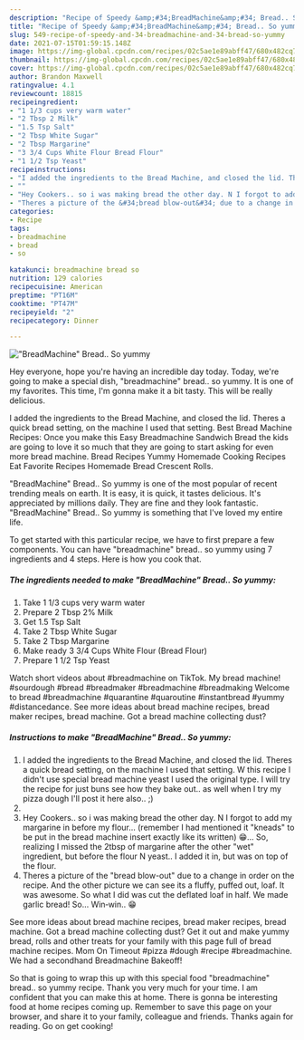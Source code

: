 ```yaml
---
description: "Recipe of Speedy &amp;#34;BreadMachine&amp;#34; Bread.. So yummy"
title: "Recipe of Speedy &amp;#34;BreadMachine&amp;#34; Bread.. So yummy"
slug: 549-recipe-of-speedy-and-34-breadmachine-and-34-bread-so-yummy
date: 2021-07-15T01:59:15.148Z
image: https://img-global.cpcdn.com/recipes/02c5ae1e89abff47/680x482cq70/breadmachine-bread-so-yummy-recipe-main-photo.jpg
thumbnail: https://img-global.cpcdn.com/recipes/02c5ae1e89abff47/680x482cq70/breadmachine-bread-so-yummy-recipe-main-photo.jpg
cover: https://img-global.cpcdn.com/recipes/02c5ae1e89abff47/680x482cq70/breadmachine-bread-so-yummy-recipe-main-photo.jpg
author: Brandon Maxwell
ratingvalue: 4.1
reviewcount: 18815
recipeingredient:
- "1 1/3 cups very warm water"
- "2 Tbsp 2 Milk"
- "1.5 Tsp Salt"
- "2 Tbsp White Sugar"
- "2 Tbsp Margarine"
- "3 3/4 Cups White Flour Bread Flour"
- "1 1/2 Tsp Yeast"
recipeinstructions:
- "I added the ingredients to the Bread Machine, and closed the lid. Theres a quick bread setting, on the machine I used that setting. W this recipe I didn&#39;t use special bread machine yeast I used the original type. I will try the recipe for just buns see how they bake out.. as well when I try my pizza dough I&#39;ll post it here also.. ;)"
- ""
- "Hey Cookers.. so i was making bread the other day. N I forgot to add my margarine in before my flour... (remember I had mentioned it &#34;kneads&#34; to be put in the bread machine insert exactly like its written) 😁... So, realizing I missed the 2tbsp of margarine after the other &#34;wet&#34; ingredient, but before the flour N yeast.. I added it in, but was on top of the flour."
- "Theres a picture of the &#34;bread blow-out&#34; due to a change in order on the recipe. And the other picture we can see its a fluffy, puffed out, loaf. It was awesome. So what I did was cut the deflated loaf in half. We made garlic bread! So... Win‐win.. 😁"
categories:
- Recipe
tags:
- breadmachine
- bread
- so

katakunci: breadmachine bread so 
nutrition: 129 calories
recipecuisine: American
preptime: "PT16M"
cooktime: "PT47M"
recipeyield: "2"
recipecategory: Dinner

---
```



![&#34;BreadMachine&#34; Bread.. So yummy](https://img-global.cpcdn.com/recipes/02c5ae1e89abff47/680x482cq70/breadmachine-bread-so-yummy-recipe-main-photo.jpg)

Hey everyone, hope you're having an incredible day today. Today, we're going to make a special dish, &#34;breadmachine&#34; bread.. so yummy. It is one of my favorites. This time, I'm gonna make it a bit tasty. This will be really delicious.

I added the ingredients to the Bread Machine, and closed the lid. Theres a quick bread setting, on the machine I used that setting. Best Bread Machine Recipes: Once you make this Easy Breadmachine Sandwich Bread the kids are going to love it so much that they are going to start asking for even more bread machine. Bread Recipes Yummy Homemade Cooking Recipes Eat Favorite Recipes Homemade Bread Crescent Rolls.

&#34;BreadMachine&#34; Bread.. So yummy is one of the most popular of recent trending meals on earth. It is easy, it is quick, it tastes delicious. It's appreciated by millions daily. They are fine and they look fantastic. &#34;BreadMachine&#34; Bread.. So yummy is something that I've loved my entire life.


To get started with this particular recipe, we have to first prepare a few components. You can have &#34;breadmachine&#34; bread.. so yummy using 7 ingredients and 4 steps. Here is how you cook that.

<!--inarticleads1-->

##### The ingredients needed to make &#34;BreadMachine&#34; Bread.. So yummy:

1. Take 1 1/3 cups very warm water
1. Prepare 2 Tbsp 2% Milk
1. Get 1.5 Tsp Salt
1. Take 2 Tbsp White Sugar
1. Take 2 Tbsp Margarine
1. Make ready 3 3/4 Cups White Flour (Bread Flour)
1. Prepare 1 1/2 Tsp Yeast


Watch short videos about #breadmachine on TikTok. My bread machine! #sourdough #bread #breadmaker #breadmachine #breadmaking Welcome to bread #breadmachine #quarantine #quaroutine #instantbread #yummy #distancedance. See more ideas about bread machine recipes, bread maker recipes, bread machine. Got a bread machine collecting dust? 

<!--inarticleads2-->

##### Instructions to make &#34;BreadMachine&#34; Bread.. So yummy:

1. I added the ingredients to the Bread Machine, and closed the lid. Theres a quick bread setting, on the machine I used that setting. W this recipe I didn&#39;t use special bread machine yeast I used the original type. I will try the recipe for just buns see how they bake out.. as well when I try my pizza dough I&#39;ll post it here also.. ;)
1. 
1. Hey Cookers.. so i was making bread the other day. N I forgot to add my margarine in before my flour... (remember I had mentioned it &#34;kneads&#34; to be put in the bread machine insert exactly like its written) 😁... So, realizing I missed the 2tbsp of margarine after the other &#34;wet&#34; ingredient, but before the flour N yeast.. I added it in, but was on top of the flour.
1. Theres a picture of the &#34;bread blow-out&#34; due to a change in order on the recipe. And the other picture we can see its a fluffy, puffed out, loaf. It was awesome. So what I did was cut the deflated loaf in half. We made garlic bread! So... Win‐win.. 😁


See more ideas about bread machine recipes, bread maker recipes, bread machine. Got a bread machine collecting dust? Get it out and make yummy bread, rolls and other treats for your family with this page full of bread machine recipes. Mom On Timeout #pizza #dough #recipe #breadmachine. We had a secondhand Breadmachine Bakeoff! 

So that is going to wrap this up with this special food &#34;breadmachine&#34; bread.. so yummy recipe. Thank you very much for your time. I am confident that you can make this at home. There is gonna be interesting food at home recipes coming up. Remember to save this page on your browser, and share it to your family, colleague and friends. Thanks again for reading. Go on get cooking!
